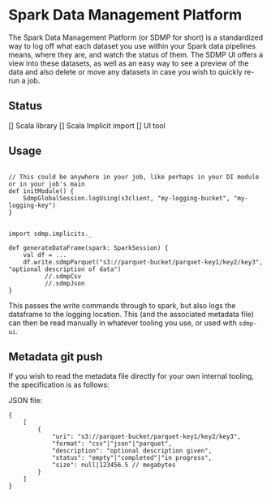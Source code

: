 # Spark Data Management Platform

The Spark Data Management Platform (or SDMP for short) is a standardized way to log off what each dataset you use within your Spark data pipelines means, where they are, and watch the status of them. The SDMP UI offers a view into these datasets, as well as an easy way to see a preview of the data and also delete or move any datasets in case you wish to quickly re-run a job.

## Status

[] Scala library
[] Scala Implicit import
[] UI tool


## Usage


```

// This could be anywhere in your job, like perhaps in your DI module or in your job's main 
def initModule() {
    SdmpGlobalSession.logUsing(s3client, "my-logging-bucket", "my-logging-key")
}


import sdmp.implicits._

def generateDataFrame(spark: SparkSession) {
    val df = ...
    df.write.sdmpParquet("s3://parquet-bucket/parquet-key1/key2/key3", "optional description of data")
          //.sdmpCsv
          //.sdmpJson
}
```

This passes the write commands through to spark, but also logs the dataframe to the logging location. This (and the associated metadata file) can then be read manually in whatever tooling you use, or used with `sdmp-ui`.

## Metadata git push 

If you wish to read the metadata file directly for your own internal tooling, the specification is as follows:


JSON file:
```
{
    [
        {
            "uri": "s3://parquet-bucket/parquet-key1/key2/key3",
            "format": "csv"|"json"|"parquet",
            "description": "optional description given",
            "status": "empty"|"completed"|"in progress",
            "size": null|123456.5 // megabytes
        }
    ]
}
```
